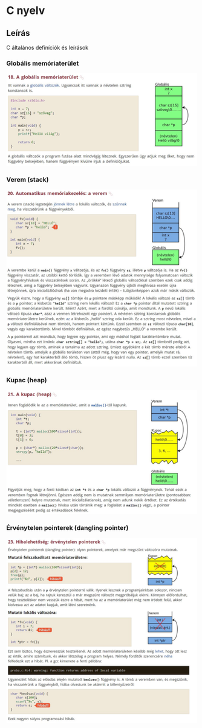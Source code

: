 # C nyelv

## Leírás

C általános definíciók és leírások

### Globális memóriaterület

![Alt text](Pics/global_data_segment.JPG?raw=true "Global")

### Verem (stack)

![Alt text](Pics/stack_segment.JPG?raw=true "Stack")

### Kupac (heap)

![Alt text](Pics/heap_segment.JPG?raw=true "Heap")

### Érvénytelen pointerek (dangling pointer)

![Alt text](Pics/dangling_pointer.JPG?raw=true "Dangling pointer")
